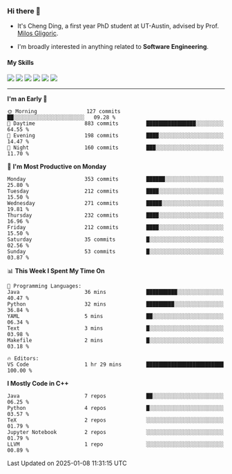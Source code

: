 ### Hi there 👋

* It's Cheng Ding, a first year PhD student at UT-Austin, advised by Prof. [Milos Gligoric](https://users.ece.utexas.edu/~gligoric/).

* I'm broadly interested in anything related to **Software Engineering**.

#### My Skills

![](https://img.shields.io/badge/C++-65318e?logo=cplusplus&logoColor=fff)
![](https://img.shields.io/badge/Python-3e74a2?logo=python&logoColor=fff)
![](https://img.shields.io/badge/C-5654a2?logo=c&logoColor=fff)
![](https://img.shields.io/badge/Go-00aaff?logo=go&logoColor=fff)
![](https://img.shields.io/badge/Docker-0088ff?logo=docker&logoColor=fff)
![](https://img.shields.io/badge/Apache-D22128?logo=apache&logoColor=fff)

---
<!--START_SECTION:waka-->
**I'm an Early 🐤** 

```text
🌞 Morning                127 commits         ██░░░░░░░░░░░░░░░░░░░░░░░   09.28 % 
🌆 Daytime                883 commits         ████████████████░░░░░░░░░   64.55 % 
🌃 Evening                198 commits         ████░░░░░░░░░░░░░░░░░░░░░   14.47 % 
🌙 Night                  160 commits         ███░░░░░░░░░░░░░░░░░░░░░░   11.70 % 
```
📅 **I'm Most Productive on Monday** 

```text
Monday                   353 commits         ██████░░░░░░░░░░░░░░░░░░░   25.80 % 
Tuesday                  212 commits         ████░░░░░░░░░░░░░░░░░░░░░   15.50 % 
Wednesday                271 commits         █████░░░░░░░░░░░░░░░░░░░░   19.81 % 
Thursday                 232 commits         ████░░░░░░░░░░░░░░░░░░░░░   16.96 % 
Friday                   212 commits         ████░░░░░░░░░░░░░░░░░░░░░   15.50 % 
Saturday                 35 commits          █░░░░░░░░░░░░░░░░░░░░░░░░   02.56 % 
Sunday                   53 commits          █░░░░░░░░░░░░░░░░░░░░░░░░   03.87 % 
```


📊 **This Week I Spent My Time On** 

```text
💬 Programming Languages: 
Java                     36 mins             ██████████░░░░░░░░░░░░░░░   40.47 % 
Python                   32 mins             █████████░░░░░░░░░░░░░░░░   36.84 % 
YAML                     5 mins              ██░░░░░░░░░░░░░░░░░░░░░░░   06.34 % 
Text                     3 mins              █░░░░░░░░░░░░░░░░░░░░░░░░   03.98 % 
Makefile                 2 mins              █░░░░░░░░░░░░░░░░░░░░░░░░   03.18 % 

🔥 Editors: 
VS Code                  1 hr 29 mins        █████████████████████████   100.00 % 
```

**I Mostly Code in C++** 

```text
Java                     7 repos             ██░░░░░░░░░░░░░░░░░░░░░░░   06.25 % 
Python                   4 repos             █░░░░░░░░░░░░░░░░░░░░░░░░   03.57 % 
TeX                      2 repos             ░░░░░░░░░░░░░░░░░░░░░░░░░   01.79 % 
Jupyter Notebook         2 repos             ░░░░░░░░░░░░░░░░░░░░░░░░░   01.79 % 
LLVM                     1 repo              ░░░░░░░░░░░░░░░░░░░░░░░░░   00.89 % 
```




 Last Updated on 2025-01-08 11:31:15 UTC
<!--END_SECTION:waka-->
